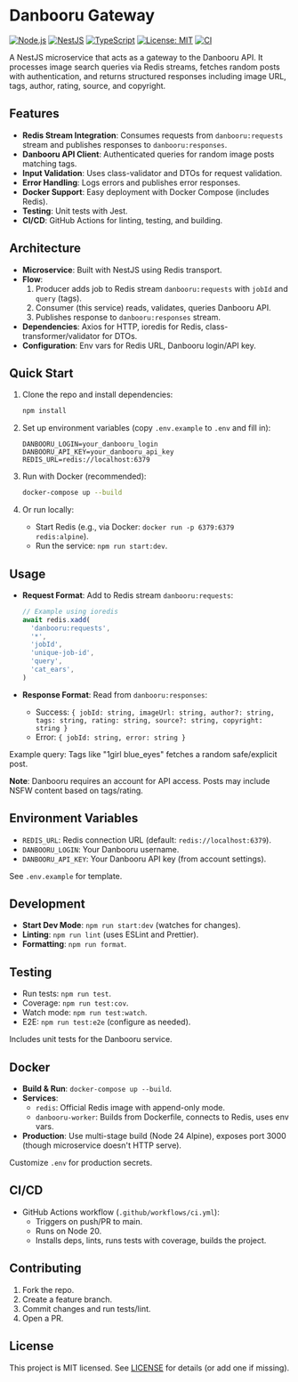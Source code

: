 # Danbooru Gateway

[![Node.js](https://img.shields.io/badge/Node.js-v24-green)](https://nodejs.org/)
[![NestJS](https://img.shields.io/badge/NestJS-v11-red)](https://nestjs.com/)
[![TypeScript](https://img.shields.io/badge/TypeScript-v5.7-blue)](https://www.typescriptlang.org/)
[![License: MIT](https://img.shields.io/badge/License-MIT-yellow.svg)](https://opensource.org/licenses/MIT)
[![CI](https://github.com/MikoMikocchi/danbooru-gateway/workflows/CI/badge.svg)](https://github.com/MikoMikocchi/danbooru-gateway/actions)

A NestJS microservice that acts as a gateway to the Danbooru API. It processes image search queries via Redis streams, fetches random posts with authentication, and returns structured responses including image URL, tags, author, rating, source, and copyright.

## Features

- **Redis Stream Integration**: Consumes requests from `danbooru:requests` stream and publishes responses to `danbooru:responses`.
- **Danbooru API Client**: Authenticated queries for random image posts matching tags.
- **Input Validation**: Uses class-validator and DTOs for request validation.
- **Error Handling**: Logs errors and publishes error responses.
- **Docker Support**: Easy deployment with Docker Compose (includes Redis).
- **Testing**: Unit tests with Jest.
- **CI/CD**: GitHub Actions for linting, testing, and building.

## Architecture

- **Microservice**: Built with NestJS using Redis transport.
- **Flow**:
  1. Producer adds job to Redis stream `danbooru:requests` with `jobId` and `query` (tags).
  2. Consumer (this service) reads, validates, queries Danbooru API.
  3. Publishes response to `danbooru:responses` stream.
- **Dependencies**: Axios for HTTP, ioredis for Redis, class-transformer/validator for DTOs.
- **Configuration**: Env vars for Redis URL, Danbooru login/API key.

## Quick Start

1. Clone the repo and install dependencies:

   ```bash
   npm install
   ```

2. Set up environment variables (copy `.env.example` to `.env` and fill in):

   ```
   DANBOORU_LOGIN=your_danbooru_login
   DANBOORU_API_KEY=your_danbooru_api_key
   REDIS_URL=redis://localhost:6379
   ```

3. Run with Docker (recommended):

   ```bash
   docker-compose up --build
   ```

4. Or run locally:
   - Start Redis (e.g., via Docker: `docker run -p 6379:6379 redis:alpine`).
   - Run the service: `npm run start:dev`.

## Usage

- **Request Format**: Add to Redis stream `danbooru:requests`:

  ```javascript
  // Example using ioredis
  await redis.xadd(
  	'danbooru:requests',
  	'*',
  	'jobId',
  	'unique-job-id',
  	'query',
  	'cat_ears',
  )
  ```

- **Response Format**: Read from `danbooru:responses`:
  - Success: `{ jobId: string, imageUrl: string, author?: string, tags: string, rating: string, source?: string, copyright: string }`
  - Error: `{ jobId: string, error: string }`

Example query: Tags like "1girl blue_eyes" fetches a random safe/explicit post.

**Note**: Danbooru requires an account for API access. Posts may include NSFW content based on tags/rating.

## Environment Variables

- `REDIS_URL`: Redis connection URL (default: `redis://localhost:6379`).
- `DANBOORU_LOGIN`: Your Danbooru username.
- `DANBOORU_API_KEY`: Your Danbooru API key (from account settings).

See `.env.example` for template.

## Development

- **Start Dev Mode**: `npm run start:dev` (watches for changes).
- **Linting**: `npm run lint` (uses ESLint and Prettier).
- **Formatting**: `npm run format`.

## Testing

- Run tests: `npm run test`.
- Coverage: `npm run test:cov`.
- Watch mode: `npm run test:watch`.
- E2E: `npm run test:e2e` (configure as needed).

Includes unit tests for the Danbooru service.

## Docker

- **Build & Run**: `docker-compose up --build`.
- **Services**:
  - `redis`: Official Redis image with append-only mode.
  - `danbooru-worker`: Builds from Dockerfile, connects to Redis, uses env vars.
- **Production**: Use multi-stage build (Node 24 Alpine), exposes port 3000 (though microservice doesn't HTTP serve).

Customize `.env` for production secrets.

## CI/CD

- GitHub Actions workflow (`.github/workflows/ci.yml`):
  - Triggers on push/PR to main.
  - Runs on Node 20.
  - Installs deps, lints, runs tests with coverage, builds the project.

## Contributing

1. Fork the repo.
2. Create a feature branch.
3. Commit changes and run tests/lint.
4. Open a PR.

## License

This project is MIT licensed. See [LICENSE](LICENSE) for details (or add one if missing).
